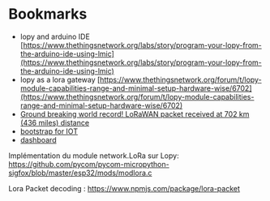 

# Bookmarks

- lopy and arduino IDE [https://www.thethingsnetwork.org/labs/story/program-your-lopy-from-the-arduino-ide-using-lmic](https://www.thethingsnetwork.org/labs/story/program-your-lopy-from-the-arduino-ide-using-lmic)
- lopy as a lora gateway [https://www.thethingsnetwork.org/forum/t/lopy-module-capabilities-range-and-minimal-setup-hardware-wise/6702](https://www.thethingsnetwork.org/forum/t/lopy-module-capabilities-range-and-minimal-setup-hardware-wise/6702)
- [Ground breaking world record! LoRaWAN packet received at 702 km (436 miles) distance](https://www.thethingsnetwork.org/article/ground-breaking-world-record-lorawan-packet-received-at-702-km-436-miles-distance)
- [bootstrap for IOT](https://adminlte.io/)
- [dashboard](https://freeboard.io/)

Implémentation du module network.LoRa sur Lopy: https://github.com/pycom/pycom-micropython-sigfox/blob/master/esp32/mods/modlora.c

Lora Packet decoding : https://www.npmjs.com/package/lora-packet
